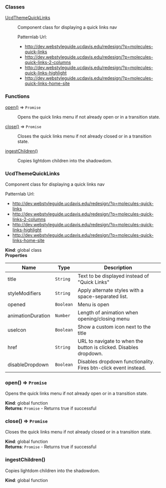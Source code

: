 ### Classes

<dl>
<dt><a href="#UcdThemeQuickLinks">UcdThemeQuickLinks</a></dt>
<dd><p>Component class for displaying a quick links nav</p>
<p> Patternlab Url:</p>
<ul>
<li><a href="http://dev.webstyleguide.ucdavis.edu/redesign/?p=molecules-quick-links">http://dev.webstyleguide.ucdavis.edu/redesign/?p=molecules-quick-links</a></li>
<li><a href="http://dev.webstyleguide.ucdavis.edu/redesign/?p=molecules-quick-links-2-columns">http://dev.webstyleguide.ucdavis.edu/redesign/?p=molecules-quick-links-2-columns</a></li>
<li><a href="http://dev.webstyleguide.ucdavis.edu/redesign/?p=molecules-quick-links-highlight">http://dev.webstyleguide.ucdavis.edu/redesign/?p=molecules-quick-links-highlight</a></li>
<li><a href="http://dev.webstyleguide.ucdavis.edu/redesign/?p=molecules-quick-links-home-site">http://dev.webstyleguide.ucdavis.edu/redesign/?p=molecules-quick-links-home-site</a></li>
</ul>
</dd>
</dl>

### Functions

<dl>
<dt><a href="#open">open()</a> ⇒ <code>Promise</code></dt>
<dd><p>Opens the quick links menu if not already open or in a transition state.</p>
</dd>
<dt><a href="#close">close()</a> ⇒ <code>Promise</code></dt>
<dd><p>Closes the quick links menu if not already closed or in a transition state.</p>
</dd>
<dt><a href="#ingestChildren">ingestChildren()</a></dt>
<dd><p>Copies lightdom children into the shadowdom.</p>
</dd>
</dl>

<a name="UcdThemeQuickLinks"></a>

### UcdThemeQuickLinks
Component class for displaying a quick links nav

 Patternlab Url:
   - http://dev.webstyleguide.ucdavis.edu/redesign/?p=molecules-quick-links
   - http://dev.webstyleguide.ucdavis.edu/redesign/?p=molecules-quick-links-2-columns
   - http://dev.webstyleguide.ucdavis.edu/redesign/?p=molecules-quick-links-highlight
   - http://dev.webstyleguide.ucdavis.edu/redesign/?p=molecules-quick-links-home-site

**Kind**: global class  
**Properties**

| Name | Type | Description |
| --- | --- | --- |
| title | <code>String</code> | Text to be displayed instead of "Quick Links" |
| styleModifiers | <code>String</code> | Apply alternate styles with a space-separated list. |
| opened | <code>Boolean</code> | Menu is open |
| animationDuration | <code>Number</code> | Length of animation when opening/closing menu |
| useIcon | <code>Boolean</code> | Show a custom icon next to the title |
| href | <code>String</code> | URL to navigate to when the button is clicked. Disables dropdown. |
| disableDropdown | <code>Boolean</code> | Disables dropdown functionality. Fires btn-click event instead. |

<a name="open"></a>

### open() ⇒ <code>Promise</code>
Opens the quick links menu if not already open or in a transition state.

**Kind**: global function  
**Returns**: <code>Promise</code> - Returns true if successful  
<a name="close"></a>

### close() ⇒ <code>Promise</code>
Closes the quick links menu if not already closed or in a transition state.

**Kind**: global function  
**Returns**: <code>Promise</code> - Returns true if successful  
<a name="ingestChildren"></a>

### ingestChildren()
Copies lightdom children into the shadowdom.

**Kind**: global function  
